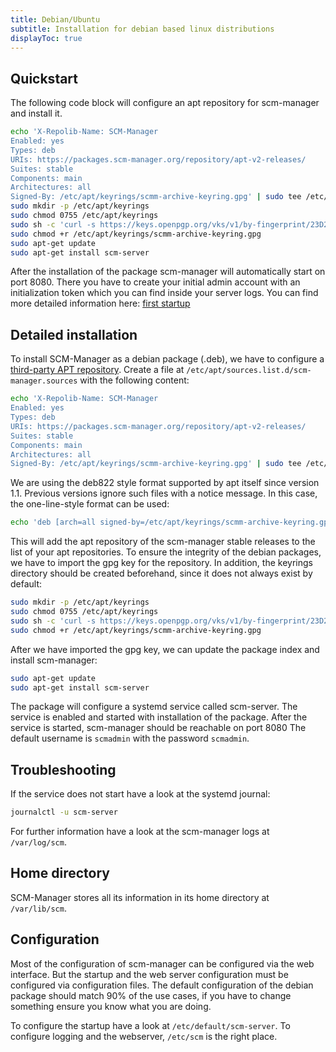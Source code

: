 ```yaml
---
title: Debian/Ubuntu
subtitle: Installation for debian based linux distributions
displayToc: true
---
```


## Quickstart

The following code block will configure an apt repository for scm-manager and install it.

```bash
echo 'X-Repolib-Name: SCM-Manager
Enabled: yes
Types: deb
URIs: https://packages.scm-manager.org/repository/apt-v2-releases/
Suites: stable
Components: main
Architectures: all
Signed-By: /etc/apt/keyrings/scmm-archive-keyring.gpg' | sudo tee /etc/apt/sources.list.d/scm-manager.sources
sudo mkdir -p /etc/apt/keyrings
sudo chmod 0755 /etc/apt/keyrings
sudo sh -c 'curl -s https://keys.openpgp.org/vks/v1/by-fingerprint/23D2625B235E25A4719875A2975922F193B07D6E | gpg --dearmor > /etc/apt/keyrings/scmm-archive-keyring.gpg'
sudo chmod +r /etc/apt/keyrings/scmm-archive-keyring.gpg
sudo apt-get update
sudo apt-get install scm-server
```

After the installation of the package scm-manager will automatically start on port 8080.
There you have to create your initial admin account with an initialization token which you can find inside your server logs.
You can find more detailed information here: [first startup](../../first-startup/)

## Detailed installation

To install SCM-Manager as a debian package (.deb), we have to configure a [third-party APT repository](https://wiki.debian.org/DebianRepository/UseThirdParty).
Create a file at `/etc/apt/sources.list.d/scm-manager.sources` with the following content:

```bash
echo 'X-Repolib-Name: SCM-Manager
Enabled: yes
Types: deb
URIs: https://packages.scm-manager.org/repository/apt-v2-releases/
Suites: stable
Components: main
Architectures: all
Signed-By: /etc/apt/keyrings/scmm-archive-keyring.gpg' | sudo tee /etc/apt/sources.list.d/scm-manager.sources
```

We are using the deb822 style format supported by apt itself since version 1.1. Previous versions ignore such files with a notice message. In this case, the one-line-style format can be used:

```bash
echo 'deb [arch=all signed-by=/etc/apt/keyrings/scmm-archive-keyring.gpg] https://packages.scm-manager.org/repository/apt-v2-releases/ stable main' | sudo tee /etc/apt/sources.list.d/scm-manager.list
```

This will add the apt repository of the scm-manager stable releases to the list of your apt repositories.
To ensure the integrity of the debian packages, we have to import the gpg key for the repository.
In addition, the keyrings directory should be created beforehand, since it does not always exist by default:

```bash
sudo mkdir -p /etc/apt/keyrings
sudo chmod 0755 /etc/apt/keyrings
sudo sh -c 'curl -s https://keys.openpgp.org/vks/v1/by-fingerprint/23D2625B235E25A4719875A2975922F193B07D6E | gpg --dearmor > /etc/apt/keyrings/scmm-archive-keyring.gpg'
sudo chmod +r /etc/apt/keyrings/scmm-archive-keyring.gpg
```

After we have imported the gpg key, we can update the package index and install scm-manager:

```bash
sudo apt-get update
sudo apt-get install scm-server
```

The package will configure a systemd service called scm-server.
The service is enabled and started with installation of the package.
After the service is started, scm-manager should be reachable on port 8080
The default username is `scmadmin` with the password `scmadmin`.

## Troubleshooting

If the service does not start have a look at the systemd journal:

```bash
journalctl -u scm-server
```

For further information have a look at the scm-manager logs at `/var/log/scm`.

## Home directory

SCM-Manager stores all its information in its home directory at `/var/lib/scm`.

## Configuration

Most of the configuration of scm-manager can be configured via the web interface.
But the startup and the web server configuration must be configured via configuration files.
The default configuration of the debian package should match 90% of the use cases,
if you have to change something ensure you know what you are doing.

To configure the startup have a look at `/etc/default/scm-server`.
To configure logging and the webserver, `/etc/scm` is the right place.
